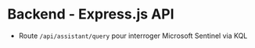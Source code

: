 # Backend - Express.js API

- Route `/api/assistant/query` pour interroger Microsoft Sentinel via KQL
